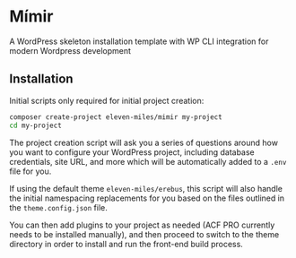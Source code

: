 # Mímir

A WordPress skeleton installation template with WP CLI integration for modern Wordpress development

## Installation

Initial scripts only required for initial project creation:

```bash
composer create-project eleven-miles/mimir my-project
cd my-project
```

The project creation script will ask you a series of questions around how you want to configure your WordPress project, including database credentials, site URL, and more which will be automatically added to a `.env` file for you.

If using the default theme `eleven-miles/erebus`, this script will also handle the initial namespacing replacements for you based on the files outlined in the `theme.config.json` file.

You can then add plugins to your project as needed (ACF PRO currently needs to be installed manually), and then proceed to switch to the theme directory in order to install and run the front-end build process.
